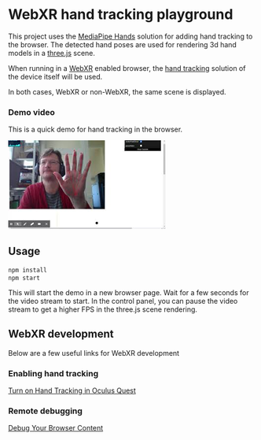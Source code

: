 # WebXR hand tracking playground

This project uses the [MediaPipe Hands](https://google.github.io/mediapipe/solutions/hands) 
solution for adding hand tracking to the browser.
The detected hand poses are used for rendering 3d hand models in a  [three.js](https://threejs.org/)
scene. 

When running in a [WebXR](https://immersiveweb.dev/) enabled browser, the [hand tracking](https://immersive-web.github.io/webxr-hand-input/)
solution of the device itself will be used. 

In both cases, WebXR or non-WebXR, the same
scene is displayed.

### Demo video
This is a quick demo for hand tracking in the browser.

[![demo-video](img/video1.jpg)](https://youtu.be/7FFeu797fLk)

## Usage
```
npm install
npm start
```
This will start the demo in a new browser page.
Wait for a few seconds for the video stream to start.
In the control panel, you can pause the video stream to get a higher FPS in the
three.js scene rendering.

## WebXR development
Below are a few useful links for WebXR development

### Enabling hand tracking
[Turn on Hand Tracking in Oculus Quest](https://support.oculus.com/2483094298688063)

### Remote debugging
[Debug Your Browser Content](https://developer.oculus.com/documentation/oculus-browser/browser-remote-debugging/)
